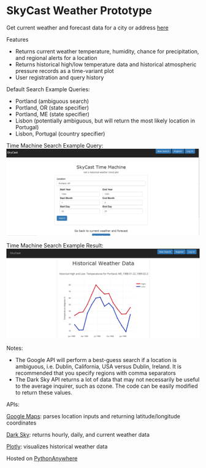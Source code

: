 # SkyCast Weather Prototype

Get current weather and forecast data for a city or address [here](https://goo.gl/XUpm4R)

Features
* Returns current weather temperature, humidity, chance for precipitation, and regional alerts for a location
* Returns historical high/low temperature data and historical atmospheric pressure records as a time-variant plot
* User registration and query history

Default Search Example Queries:
* Portland (ambiguous search)
* Portland, OR (state specifier)
* Portland, ME (state specifier)
* Lisbon (potentially ambiguous, but will return the most likely location in Portugal)
* Lisbon, Portugal (country specifier)

Time Machine Search Example Query:
![ExampleTimeMachine](/static/img/example_search_time_machine.PNG)

Time Machine Search Example Result:
![ExampleTimeMachine](/static/img/example_search_time_machine_return.PNG)


Notes:
* The Google API will perform a best-guess search if a location is ambiguous, i.e. Dublin, California, USA versus Dublin, Ireland. It is recommended that you specify regions with comma separators
* The Dark Sky API returns a lot of data that may not necessarily be useful to the average inquirer, such as ozone. The code can be easily modified to return these values.

APIs:

[Google Maps](https://developers.google.com/maps): parses location inputs and returning latitude/longitude coordinates

[Dark Sky](https://developer.forecast.io): returns hourly, daily, and current weather data

[Plotly](https://plot.ly/): visualizes historical weather data

Hosted on [PythonAnywhere](https://www.pythonanywhere.com/)